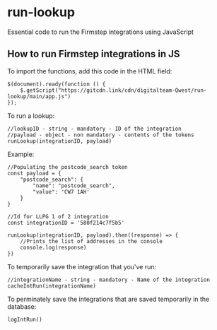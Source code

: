 # run-lookup
Essential code to run the Firmstep integrations using JavaScript

## How to run Firmstep integrations in JS

To import the functions, add this code in the HTML field:
```
$(document).ready(function () {
    $.getScript("https://gitcdn.link/cdn/digitalteam-Qwest/run-lookup/main/app.js")
});
```

To run a lookup:
```
//lookupID - string - mandatory - ID of the integration
//payload - object - non mandatory - contents of the tokens
runLookup(integrationID, payload)
```

Example:
```
//Populating the postcode_search token
const payload = {
    "postcode_search": {
        "name": "postcode_search",
        "value": 'CW7 1AH'
    }
}

//Id for LLPG 1 of 2 integration
const integrationID = '580f214c7f5b5'

runLookup(integrationID, payload).then((response) => {
    //Prints the list of addresses in the console
    console.log(response)
})
```

To temporarily save the integration that you've run:
```
//integrationName - string - mandatory - Name of the integration
cacheIntRun(integrationName)
```

To perminately save the integrations that are saved temporarily in the database:
```
logIntRun()
```
